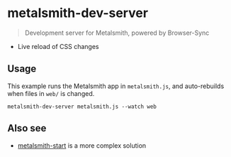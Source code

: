 # metalsmith-dev-server

> Development server for Metalsmith, powered by Browser-Sync

- Live reload of CSS changes

## Usage

This example runs the Metalsmith app in `metalsmith.js`, and auto-rebuilds when files in `web/` is changed.

```
metalsmith-dev-server metalsmith.js --watch web
```

## Also see

- [metalsmith-start](https://www.npmjs.com/package/metalsmith-start) is a more complex solution
